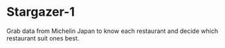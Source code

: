 # Stargazer-1
Grab data from Michelin Japan to know each restaurant and decide which restaurant suit ones best.
